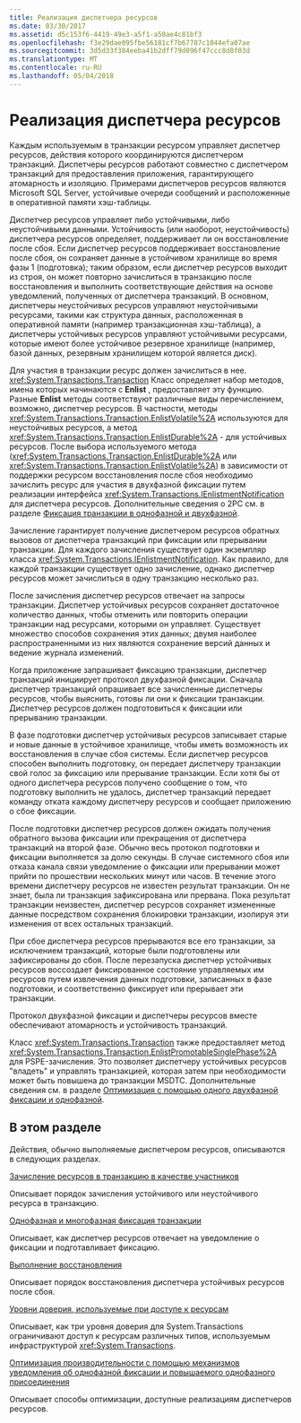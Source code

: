 ```yaml
---
title: Реализация диспетчера ресурсов
ms.date: 03/30/2017
ms.assetid: d5c153f6-4419-49e3-a5f1-a50ae4c81bf3
ms.openlocfilehash: f3e29dae095fbe56181cf7b67787c1044efa07ae
ms.sourcegitcommit: 3d5d33f384eeba41b2dff79d096f47ccc8d8f03d
ms.translationtype: MT
ms.contentlocale: ru-RU
ms.lasthandoff: 05/04/2018
---
```

# <a name="implementing-a-resource-manager"></a>Реализация диспетчера ресурсов
Каждым используемым в транзакции ресурсом управляет диспетчер ресурсов, действия которого координируются диспетчером транзакций. Диспетчеры ресурсов работают совместно с диспетчером транзакций для предоставления приложения, гарантирующего атомарность и изоляцию. Примерами диспетчеров ресурсов являются Microsoft SQL Server, устойчивые очереди сообщений и расположенные в оперативной памяти хэш-таблицы.  
  
 Диспетчер ресурсов управляет либо устойчивыми, либо неустойчивыми данными. Устойчивость (или наоборот, неустойчивость) диспетчера ресурсов определяет, поддерживает ли он восстановление после сбоя. Если диспетчер ресурсов поддерживает восстановление после сбоя, он сохраняет данные в устойчивом хранилище во время фазы 1 (подготовка); таким образом, если диспетчер ресурсов выходит из строя, он может повторно зачислиться в транзакцию после восстановления и выполнить соответствующие действия на основе уведомлений, полученных от диспетчера транзакций. В основном, диспетчеры неустойчивых ресурсов управляют неустойчивыми ресурсами, такими как структура данных, расположенная в оперативной памяти (например транзакционная хэш-таблица), а диспетчеры устойчивых ресурсов управляют устойчивыми ресурсами, которые имеют более устойчивое резервное хранилище (например, базой данных, резервным хранилищем которой является диск).  
  
 Для участия в транзакции ресурс должен зачислиться в нее. <xref:System.Transactions.Transaction> Класс определяет набор методов, имена которых начинаются с **Enlist** , предоставляет эту функцию. Разные **Enlist** методы соответствуют различные виды перечислением, возможно, диспетчер ресурсов. В частности, методы <xref:System.Transactions.Transaction.EnlistVolatile%2A> используются для неустойчивых ресурсов, а метод <xref:System.Transactions.Transaction.EnlistDurable%2A> - для устойчивых ресурсов. После выбора используемого метода (<xref:System.Transactions.Transaction.EnlistDurable%2A> или <xref:System.Transactions.Transaction.EnlistVolatile%2A>) в зависимости от поддержки ресурсом восстановления после сбоя необходимо зачислить ресурс для участия в двухфазной фиксации путем реализации интерфейса <xref:System.Transactions.IEnlistmentNotification> для диспетчера ресурсов. Дополнительные сведения о 2PC см. в разделе [Фиксация транзакции в однофазной и двухфазной](../../../../docs/framework/data/transactions/committing-a-transaction-in-single-phase-and-multi-phase.md).  
  
 Зачисление гарантирует получение диспетчером ресурсов обратных вызовов от диспетчера транзакций при фиксации или прерывании транзакции. Для каждого зачисления существует один экземпляр класса <xref:System.Transactions.IEnlistmentNotification>. Как правило, для каждой транзакции существует одно зачисление, однако диспетчер ресурсов может зачислиться в одну транзакцию несколько раз.  
  
 После зачисления диспетчер ресурсов отвечает на запросы транзакции. Диспетчер устойчивых ресурсов сохраняет достаточное количество данных, чтобы отменить или повторить операции транзакции над ресурсами, которыми он управляет. Существует множество способов сохранения этих данных; двумя наиболее распространенными из них являются сохранение версий данных и ведение журнала изменений.  
  
 Когда приложение запрашивает фиксацию транзакции, диспетчер транзакций инициирует протокол двухфазной фиксации. Сначала диспетчер транзакций опрашивает все зачисленные диспетчеры ресурсов, чтобы выяснить, готовы ли они к фиксации транзакции. Диспетчер ресурсов должен подготовиться к фиксации или прерыванию транзакции.  
  
 В фазе подготовки диспетчер устойчивых ресурсов записывает старые и новые данные в устойчивое хранилище, чтобы иметь возможность их восстановления в случае сбоя системы. Если диспетчер ресурсов способен выполнить подготовку, он передает диспетчеру транзакции свой голос за фиксацию или прерывание транзакции. Если хотя бы от одного диспетчера ресурсов получено сообщение о том, что подготовку выполнить не удалось, диспетчер транзакций передает команду отката каждому диспетчеру ресурсов и сообщает приложению о сбое фиксации.  
  
 После подготовки диспетчер ресурсов должен ожидать получения обратного вызова фиксации или прекращения от диспетчера транзакций на второй фазе. Обычно весь протокол подготовки и фиксации выполняется за долю секунды. В случае системного сбоя или отказа канала связи уведомление о фиксации или прерывании может прийти по прошествии нескольких минут или часов. В течение этого времени диспетчеру ресурсов не известен результат транзакции. Он не знает, была ли транзакция зафиксирована или прервана. Пока результат транзакции неизвестен, диспетчер ресурсов сохраняет измененные данные посредством сохранения блокировки транзакции, изолируя эти изменения от всех остальных транзакций.  
  
 При сбое диспетчера ресурсов прерываются все его транзакции, за исключением транзакций, которые были подготовлены или зафиксированы до сбоя. После перезапуска диспетчер устойчивых ресурсов воссоздает фиксированное состояние управляемых им ресурсов путем извлечения данных подготовки, записанных в фазе подготовки, и соответственно фиксирует или прерывает эти транзакции.  
  
 Протокол двухфазной фиксации и диспетчеры ресурсов вместе обеспечивают атомарность и устойчивость транзакций.  
  
 Класс <xref:System.Transactions.Transaction> также предоставляет метод <xref:System.Transactions.Transaction.EnlistPromotableSinglePhase%2A> для PSPE-зачисления. Это позволяет диспетчеру устойчивых ресурсов "владеть" и управлять транзакцией, которая затем при необходимости может быть повышена до транзакции MSDTC. Дополнительные сведения см. в разделе [Оптимизация с помощью одного двухфазной фиксации и однофазной](../../../../docs/framework/data/transactions/optimization-spc-and-promotable-spn.md).  
  
## <a name="in-this-section"></a>В этом разделе  
 Действия, обычно выполняемые диспетчером ресурсов, описываются в следующих разделах.  
  
 [Зачисление ресурсов в транзакцию в качестве участников](../../../../docs/framework/data/transactions/enlisting-resources-as-participants-in-a-transaction.md)  
  
 Описывает порядок зачисления устойчивого или неустойчивого ресурса в транзакцию.  
  
 [Однофазная и многофазная фиксация транзакции](../../../../docs/framework/data/transactions/committing-a-transaction-in-single-phase-and-multi-phase.md)  
  
 Описывает, как диспетчер ресурсов отвечает на уведомление о фиксации и подготавливает фиксацию.  
  
 [Выполнение восстановления](../../../../docs/framework/data/transactions/performing-recovery.md)  
  
 Описывает порядок восстановления диспетчера устойчивых ресурсов после сбоя.  
  
 [Уровни доверия, используемые при доступе к ресурсам](../../../../docs/framework/data/transactions/security-trust-levels-in-accessing-resources.md)  
  
 Описывает, как три уровня доверия для System.Transactions ограничивают доступ к ресурсам различных типов, используемым инфраструктурой <xref:System.Transactions>.  
  
 [Оптимизация производительности с помощью механизмов уведомления об однофазной фиксации и повышаемого однофазного присоединения](../../../../docs/framework/data/transactions/optimization-spc-and-promotable-spn.md)  
  
 Описывает способы оптимизации, доступные реализациям диспетчеров ресурсов.
